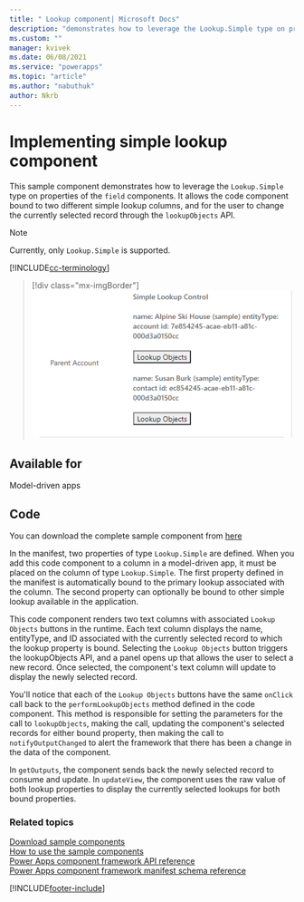 ```yaml
---
title: " Lookup component| Microsoft Docs" 
description: "demonstrates how to leverage the Lookup.Simple type on properties of field components." 
ms.custom: ""
manager: kvivek
ms.date: 06/08/2021
ms.service: "powerapps"
ms.topic: "article"
ms.author: "nabuthuk" 
author: Nkrb
---
```

# Implementing simple lookup component

This sample component demonstrates how to leverage the `Lookup.Simple` type on properties of the `field` components. It allows the code component bound to two different simple lookup columns, and for the user to change the currently selected record through the `lookupObjects` API.

> [!NOTE]
> Currently, only `Lookup.Simple` is supported.

[!INCLUDE[cc-terminology](../../data-platform/includes/cc-terminology.md)]

> [!div class="mx-imgBorder"]
> ![Lookup component](../media/lookup-control.png "Lookup component")

## Available for

Model-driven apps

## Code 

You can download the complete sample component from [here](https://github.com/microsoft/PowerApps-Samples/tree/master/component-framework/LookupSimpleControl)

In the manifest, two properties of type `Lookup.Simple` are defined. When you add this code component to a column in a model-driven app, it must be placed on the column of type `Lookup.Simple`. The first property defined in the manifest is automatically bound to the primary lookup associated with the column. The second property can optionally be bound to other simple lookup available in the application. 

This code component renders two text columns with associated `Lookup Objects` buttons in the runtime. Each text column displays the name, entityType, and ID associated with the currently selected record to which the lookup property is bound. Selecting the `Lookup Objects` button triggers the lookupObjects API, and a panel opens up that allows the user to select a new record. Once selected, the component's text column will update to display the newly selected record.

You'll notice that each of the `Lookup Objects` buttons have the same `onClick` call back to the `performLookupObjects` method defined in the code component. This method is responsible for setting the parameters for the call to `lookupObjects`, making the call, updating the component's selected records for either bound property, then making the call to `notifyOutputChanged` to alert the framework that there has been a change in the data of the component.

In `getOutputs`, the component sends back the newly selected record to consume and update. In `updateView`, the component uses the raw value of both lookup properties to display the currently selected lookups for both bound properties.


### Related topics

[Download sample components](https://github.com/microsoft/PowerApps-Samples/tree/master/component-framework)<br/>
[How to use the sample components](../use-sample-components.md)<br/>
[Power Apps component framework API reference](../reference/index.md)<br/>
[Power Apps component framework manifest schema reference](../manifest-schema-reference/index.md)

[!INCLUDE[footer-include](../../../includes/footer-banner.md)]